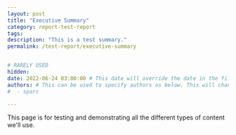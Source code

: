 ```yaml
---
layout: post 
title: "Executive Summary"
category: report-test-report
tags: 
description: "This is a test summary."
permalink: /test-report/executive-summary 


# RARELY USED
hidden: 
date: 2022-06-24 03:00:00 # This date will override the date in the file name. Mainly we use it to handle ordering in reports / threads. The date can be the day the report was published, and the time can be used to sort posts.
authors: # This can be used to specify authors as below. This will change what the author box does. If you don't give any authors it'll use Claudio and SPARC, and you can delete this.
#  - sparc

---
```


This page is for testing and demonstrating all the different types of content we'll use.

